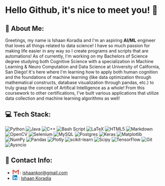 # Hello Github, it's nice to meet you! 👋

<!-- Banner Here(?) -->

## 💫 About Me:
 Greetings, my name is Ishaan Koradia and I'm an aspiring **AI/ML** engineer that loves all things related to data science! I have so much passion for making life easier in any way so I create programs and scripts that are automations! As of currently, I'm working on my Bachelors of Science degree studying both Cognitive Science with a specialization in Machine Learning & Neuro Computation and Data Science at University of California, San Diego! It's here where I'm learning how to apply both human cognition and the foundations of machine learning (like data optimization through mathematical constructs, database visualization through pandas, etc.) to truly grasp the concept of Artifical Intelligence as a whole! From this coursework to other certifications, I've built various applications that utilize data collection and machine learning algorithms as well!


## 💻 Tech Stack:
![Python](https://img.shields.io/badge/python-3670A0?style=for-the-badge&logo=python&logoColor=ffdd54) ![Java](https://img.shields.io/badge/java-%23ED8B00.svg?style=for-the-badge&logo=openjdk&logoColor=white) ![C++](https://img.shields.io/badge/c++-%2300599C.svg?style=for-the-badge&logo=c%2B%2B&logoColor=white) ![Bash Script](https://img.shields.io/badge/bash_script-%23121011.svg?style=for-the-badge&logo=gnu-bash&logoColor=white) ![LaTeX](https://img.shields.io/badge/latex-%23008080.svg?style=for-the-badge&logo=latex&logoColor=white) ![HTML5](https://img.shields.io/badge/html5-%23E34F26.svg?style=for-the-badge&logo=html5&logoColor=white) ![Markdown](https://img.shields.io/badge/markdown-%23000000.svg?style=for-the-badge&logo=markdown&logoColor=white) ![OpenCV](https://img.shields.io/badge/opencv-%23white.svg?style=for-the-badge&logo=opencv&logoColor=white) ![Selenium](https://img.shields.io/badge/selenium-%23white.svg?style=for-the-badge&logo=selenium&logoColor=white) ![MySQL](https://img.shields.io/badge/mysql-4479A1.svg?style=for-the-badge&logo=mysql&logoColor=white) ![Postgres](https://img.shields.io/badge/postgres-%23316192.svg?style=for-the-badge&logo=postgresql&logoColor=white) ![Keras](https://img.shields.io/badge/Keras-%23D00000.svg?style=for-the-badge&logo=Keras&logoColor=white) ![Matplotlib](https://img.shields.io/badge/Matplotlib-%23ffffff.svg?style=for-the-badge&logo=Matplotlib&logoColor=black) ![NumPy](https://img.shields.io/badge/numpy-%23013243.svg?style=for-the-badge&logo=numpy&logoColor=white) ![Pandas](https://img.shields.io/badge/pandas-%23150458.svg?style=for-the-badge&logo=pandas&logoColor=white) ![Plotly](https://img.shields.io/badge/Plotly-%233F4F75.svg?style=for-the-badge&logo=plotly&logoColor=white) ![scikit-learn](https://img.shields.io/badge/scikit--learn-%23F7931E.svg?style=for-the-badge&logo=scikit-learn&logoColor=white) ![Scipy](https://img.shields.io/badge/SciPy-%230C55A5.svg?style=for-the-badge&logo=scipy&logoColor=%white) ![TensorFlow](https://img.shields.io/badge/TensorFlow-%23FF6F00.svg?style=for-the-badge&logo=TensorFlow&logoColor=white) ![Git](https://img.shields.io/badge/git-%23F05033.svg?style=for-the-badge&logo=git&logoColor=white) ![Aysncio](https://img.shields.io/badge/asyncio-3670A0?style=for-the-badge&logo=asyncio&logoColor=white)

## 👤 Contact Info:

- <img src="./assets/gmail-icon.png" width="20" height="15"> : <a href="mailto:ishaankor@gmail.com" target="_blank">ishaankor@gmail.com</a>
- <img src="./assets/linkedin-icon.png" width="15" height="15">  : <a href="https://www.linkedin.com/in/ishaankoradia" target="_blank">Ishaan Koradia</a>

<!-- Tech Stack Here */  -->

<!-- Contact info(?): -->

<!--
**ishaankor/ishaankor** is a ✨ _special_ ✨ repository because its `README.md` (this file) appears on your GitHub profile.

Here are some ideas to get you started:

- 🔭 I’m currently working on ...
- 🌱 I’m currently learning ...
- 👯 I’m looking to collaborate on ...
- 🤔 I’m looking for help with ...
- 💬 Ask me about ...
- 📫 How to reach me: ...
- 😄 Pronouns: ...
- ⚡ Fun fact: ...
-->
